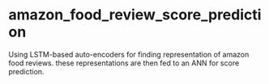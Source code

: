 # amazon_food_review_score_prediction
Using LSTM-based auto-encoders for finding representation of amazon food reviews. these representations are then fed to an ANN for score prediction.
